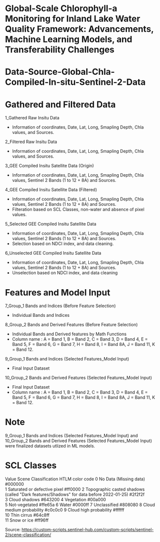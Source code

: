 # Global-Scale Chlorophyll-a Monitoring for Inland Lake Water Quality Framework: Advancements, Machine Learning Models, and Transferability Challenges

# Data-Source-Global-Chla-Compiled-In-situ-Sentinel-2-Data

# Gathered and Filtered Data
1_Gathered Raw Insitu Data 
- Information of coordinates, Date, Lat, Long, Smapling Depth, Chla values, and Sources.

2_Filtered Raw Insitu Data 
- Information of coordinates, Date, Lat, Long, Smapling Depth, Chla values, and Sources.

3_GEE Compiled Insitu Satellite Data (Origin)
- Information of coordinates, Date, Lat, Long, Smapling Depth, Chla values, Sentinel 2 Bands (1 to 12 + 8A) and Sources.

4_GEE Compiled Insitu Satellite Data (Filtered)
- Information of coordinates, Date, Lat, Long, Smapling Depth, Chla values, Sentinel 2 Bands (1 to 12 + 8A) and Sources.
- Filteration based on SCL Classes, non-water and absence of pixel values.

5_Selected GEE Compiled Insitu Satellite Data 
- Information of coordinates, Date, Lat, Long, Smapling Depth, Chla values, Sentinel 2 Bands (1 to 12 + 8A) and Sources.
- Selection based on NDCI index, and data cleaning.

6_Unselected GEE Compiled Insitu Satellite Data
- Information of coordinates, Date, Lat, Long, Smapling Depth, Chla values, Sentinel 2 Bands (1 to 12 + 8A) and Sources.
- Unselection based on NDCI index, and data cleaning

# Features and Model Input
7_Group_1 Bands and Indices (Before Feature Selection)
- Individual Bands and Indices

8_Group_2 Bands and Derived Features (Before Feature Selection)
- Individual Bands and Derived features by Math Functions
- Column name : A = Band 1,
                B = Band 2,
                C = Band 3,
                D = Band 4,
                E = Band 5,
                F = Band 6,
                G = Band 7,
                H = Band 8,
                I = Band 8A,
                J = Band 11,
                K = Band 12.

9_Group_1 Bands and Indices (Selected Features_Model Input)
- Final Input Dataset

10_Group_2 Bands and Derived Features (Selected Features_Model Input)
- Final Input Dataset
- Column name : A = Band 1,
                B = Band 2,
                C = Band 3,
                D = Band 4,
                E = Band 5,
                F = Band 6,
                G = Band 7,
                H = Band 8,
                I = Band 8A,
                J = Band 11,
                K = Band 12.
# Note
9_Group_1 Bands and Indices (Selected Features_Model Input) and 10_Group_2 Bands and Derived Features (Selected Features_Model Input) were finalized datasets utlized in ML models.

# SCL Classes

Value           Scene Classification                                                                           HTLM color code
0	              No Data (Missing data)	                                                                          #000000	
1	              Saturated or defective pixel	                                                                    #ff0000	
2	              Topographic casted shadows (called "Dark features/Shadows" for data before 2022-01-25)	          #2f2f2f	
3	              Cloud shadows	                                                                                    #643200	
4	              Vegetation	                                                                                      #00a000	
5	              Not-vegetated	                                                                                    #ffe65a	
6	              Water	                                                                                            #0000ff	
7	              Unclassified	                                                                                    #808080	
8	              Cloud medium probability	                                                                        #c0c0c0	
9	              Cloud high probability	                                                                          #ffffff	
10	            Thin cirrus	                                                                                      #64c8ff	
11	            Snow or ice	                                                                                      #ff96ff

Source: https://custom-scripts.sentinel-hub.com/custom-scripts/sentinel-2/scene-classification/
